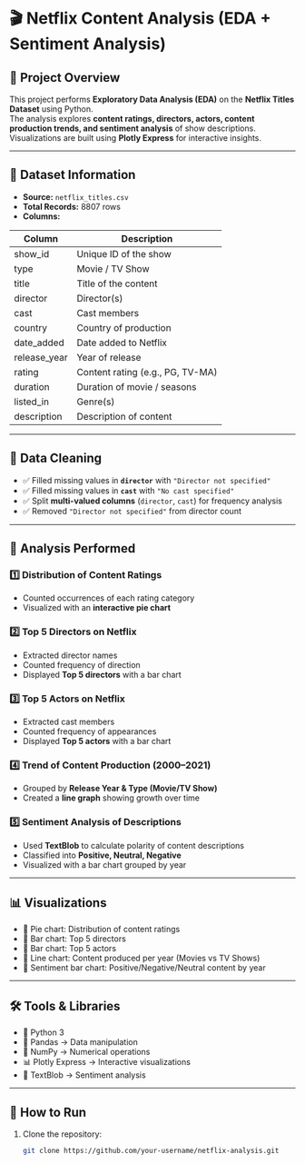 # 🎬 Netflix Content Analysis (EDA + Sentiment Analysis)

## 📌 Project Overview
This project performs **Exploratory Data Analysis (EDA)** on the **Netflix Titles Dataset** using Python.  
The analysis explores **content ratings, directors, actors, content production trends, and sentiment analysis** of show descriptions.  
Visualizations are built using **Plotly Express** for interactive insights.

---

## 📂 Dataset Information
- **Source:** `netflix_titles.csv`  
- **Total Records:** 8807 rows  
- **Columns:**  

| Column       | Description |
|--------------|-------------|
| show_id      | Unique ID of the show |
| type         | Movie / TV Show |
| title        | Title of the content |
| director     | Director(s) |
| cast         | Cast members |
| country      | Country of production |
| date_added   | Date added to Netflix |
| release_year | Year of release |
| rating       | Content rating (e.g., PG, TV-MA) |
| duration     | Duration of movie / seasons |
| listed_in    | Genre(s) |
| description  | Description of content |

---

## 🧹 Data Cleaning
- ✅ Filled missing values in **`director`** with `"Director not specified"`  
- ✅ Filled missing values in **`cast`** with `"No cast specified"`  
- ✅ Split **multi-valued columns** (`director`, `cast`) for frequency analysis  
- ✅ Removed `"Director not specified"` from director count  

---

## 🔎 Analysis Performed

### 1️⃣ Distribution of Content Ratings
- Counted occurrences of each rating category  
- Visualized with an **interactive pie chart**  

### 2️⃣ Top 5 Directors on Netflix
- Extracted director names  
- Counted frequency of direction  
- Displayed **Top 5 directors** with a bar chart  

### 3️⃣ Top 5 Actors on Netflix
- Extracted cast members  
- Counted frequency of appearances  
- Displayed **Top 5 actors** with a bar chart  

### 4️⃣ Trend of Content Production (2000–2021)
- Grouped by **Release Year & Type (Movie/TV Show)**  
- Created a **line graph** showing growth over time  

### 5️⃣ Sentiment Analysis of Descriptions
- Used **TextBlob** to calculate polarity of content descriptions  
- Classified into **Positive, Neutral, Negative**  
- Visualized with a bar chart grouped by year  

---

## 📊 Visualizations
- 📌 Pie chart: Distribution of content ratings  
- 📌 Bar chart: Top 5 directors  
- 📌 Bar chart: Top 5 actors  
- 📌 Line chart: Content produced per year (Movies vs TV Shows)  
- 📌 Sentiment bar chart: Positive/Negative/Neutral content by year  

---

## 🛠️ Tools & Libraries
- 🐍 Python 3  
- 🐼 Pandas → Data manipulation  
- 🔢 NumPy → Numerical operations  
- 📊 Plotly Express → Interactive visualizations  
- 📝 TextBlob → Sentiment analysis  

---

## 🚀 How to Run
1. Clone the repository:
   ```bash
   git clone https://github.com/your-username/netflix-analysis.git
